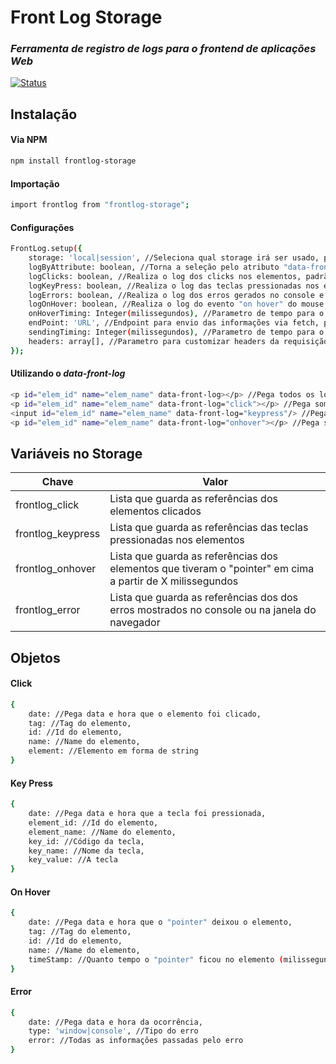 # Front Log Storage
### _Ferramenta de registro de logs para o frontend de aplicações Web_

[![Status](https://img.shields.io/badge/npm-v1.3.0-green.svg)](https://www.npmjs.com/package/frontlog-storage)

## Instalação

#### Via NPM

```sh
npm install frontlog-storage
```

#### Importação

```sh
import frontlog from "frontlog-storage";
```

#### Configurações

```sh
FrontLog.setup({
    storage: 'local|session', //Seleciona qual storage irá ser usado, padrão: LocalStorage
    logByAttribute: boolean, //Torna a seleção pelo atributo "data-front-log" nos elementos HTML, padrão: true 
    logClicks: boolean, //Realiza o log dos clicks nos elementos, padrão: true
    logKeyPress: boolean, //Realiza o log das teclas pressionadas nos elementos, padrão: true
    logErrors: boolean, //Realiza o log dos erros gerados no console e na janela do navegador, padrão: true
    logOnHover: boolean, //Realiza o log do evento "on hover" do mouse nos elementos, padrão: true
    onHoverTiming: Integer(milissegundos), //Parametro de tempo para o log de "on hover", padrão: 1000
    endPoint: 'URL', //Endpoint para envio das informações via fetch, padrão: ""
    sendingTiming: Integer(milissegundos), //Parametro de tempo para o envio das informações para o servidor, padrão: 10000
    headers: array[], //Parametro para customizar headers da requisição, padrão: [ ['Content-Type', 'application/json'] ]
});
```

#### Utilizando o _data-front-log_

```sh
<p id="elem_id" name="elem_name" data-front-log></p> //Pega todos os logs disponivéis
<p id="elem_id" name="elem_name" data-front-log="click"></p> //Pega somente os eventos de "click" no elemento
<input id="elem_id" name="elem_name" data-front-log="keypress"/> //Pega somente os eventos de "keypress" no elemento
<p id="elem_id" name="elem_name" data-front-log="onhover"></p> //Pega somente os eventos de "on hover" no elemento
```

## Variáveis no Storage

| Chave | Valor |
| ------ | ------ |
| frontlog_click | Lista que guarda as referências dos elementos clicados |
| frontlog_keypress | Lista que guarda as referências das teclas pressionadas nos elementos |
| frontlog_onhover | Lista que guarda as referências dos elementos que tiveram o "pointer" em cima a partir de X milissegundos |
| frontlog_error | Lista que guarda as referências dos dos erros mostrados no console ou na janela do navegador |

## Objetos

#### Click

```sh
{
    date: //Pega data e hora que o elemento foi clicado,
    tag: //Tag do elemento,
    id: //Id do elemento,
    name: //Name do elemento,
    element: //Elemento em forma de string
}
```

#### Key Press

```sh
{
    date: //Pega data e hora que a tecla foi pressionada,
    element_id: //Id do elemento,
    element_name: //Name do elemento,
    key_id: //Código da tecla,
    key_name: //Nome da tecla,
    key_value: //A tecla
}
```

#### On Hover

```sh
{
    date: //Pega data e hora que o "pointer" deixou o elemento,
    tag: //Tag do elemento,
    id: //Id do elemento,
    name: //Name do elemento,
    timeStamp: //Quanto tempo o "pointer" ficou no elemento (milissegundos)
}
```

#### Error

```sh
{
    date: //Pega data e hora da ocorrência,
    type: 'window|console', //Tipo do erro
    error: //Todas as informações passadas pelo erro
}
```